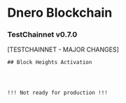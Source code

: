 # Dnero Blockchain
### TestChainnet v0.7.0
[TESTCHAINNET - MAJOR CHANGES]
```
## Block Heights Activation




!!! Not ready for production !!!
